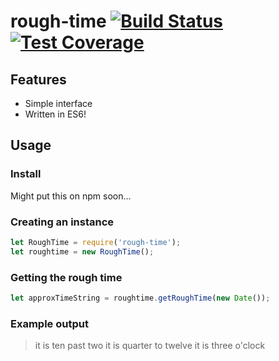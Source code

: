 # rough-time [![Build Status](https://travis-ci.org/benhjt/rough-time.svg?branch=master)](https://travis-ci.org/benhjt/rough-time) [![Test Coverage](https://codeclimate.com/github/benhjt/rough-time/badges/coverage.svg)](https://codeclimate.com/github/benhjt/rough-time/coverage)

## Features
* Simple interface
* Written in ES6!

## Usage

### Install

Might put this on npm soon...

### Creating an instance

```js
let RoughTime = require('rough-time');
let roughtime = new RoughTime();
```

### Getting the rough time

```js
let approxTimeString = roughtime.getRoughTime(new Date());
```

### Example output
> it is ten past two
> it is quarter to twelve
> it is three o'clock
